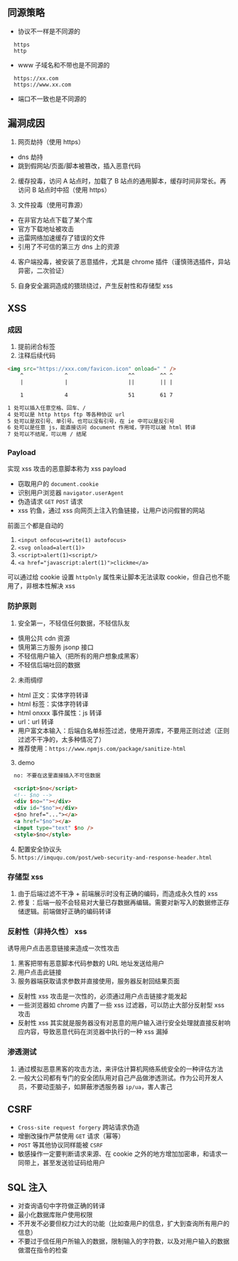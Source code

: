 ## 同源策略
  + 协议不一样是不同源的
  ```
    https
    http
  ```
  + www 子域名和不带也是不同源的
  ```
    https://xx.com
    https://www.xx.com
  ```

  + 端口不一致也是不同源的

## 漏洞成因
1. 网页劫持（使用 https）
  + dns 劫持
  + 跳到假网站/页面/脚本被篡改，插入恶意代码

2. 缓存投毒，访问 A 站点时，加载了 B 站点的通用脚本，缓存时间非常长。再访问 B 站点时中招（使用 https）

3. 文件投毒（使用可靠源）
  + 在非官方站点下载了某个库
  + 官方下载地址被攻击
  + 迅雷网络加速缓存了错误的文件
  + 引用了不可信的第三方 dns 上的资源 

4. 客户端投毒，被安装了恶意插件，尤其是 chrome 插件（谨慎筛选插件，异站异密，二次验证）

5. 自身安全漏洞造成的猥琐绕过，产生反射性和存储型 xss

## XSS
### 成因
1. 提前闭合标签
2. 注释后续代码

```html
<img src="https://xxx.com/favicon.icon" onload=" " />
    ^             ^                   ^^        ^^ ^
    |             |                   ||        || |

    1             4                   51        61 7

1 处可以插入任意空格、回车、/
4 处可以是 http https ftp 等各种协议 url
5 处可以是双引号、单引号。也可以没有引号，在 ie 中可以是反引号
6 处可以是任意 js，能直接访问 document 作用域，字符可以被 html 转译
7 处可以不结尾，可以用 / 结尾
```

### Payload
实现 xss 攻击的恶意脚本称为 xss payload
+ 窃取用户的 `document.cookie`
+ 识别用户浏览器 `navigator.userAgent`
+ 伪造请求 `GET` `POST` 请求
+ xss 钓鱼，通过 xss 向网页上注入钓鱼链接，让用户访问假冒的网站

前面三个都是自动的
1. `<input onfocus=write(1) autofocus>`
2. `<svg onload=alert(1)>`
3. `<script>alert(1)<script/>`
4. `<a href="javascript:alert(1)">clickme</a>`

可以通过给 cookie 设置 `httpOnly` 属性来让脚本无法读取 cookie，但自己也不能用了，非根本性解决 xss

### 防护原则
1. 安全第一，不轻信任何数据，不轻信队友
  + 慎用公共 cdn 资源
  + 慎用第三方服务 jsonp 接口
  + 不轻信用户输入（把所有的用户想象成黑客）
  + 不轻信后端吐回的数据

2. 未雨绸缪
  + html 正文：实体字符转译
  + html 标签：实体字符转译
  + html onxxx 事件属性：js 转译
  + url：url 转译
  + 用户富文本输入：后端白名单标签过滤，使用开源库，不要用正则过滤（正则过滤不干净的，太多种情况了）
  + 推荐使用：`https://www.npmjs.com/package/sanitize-html`

3. demo
  ```html
    no: 不要在这里直接插入不可信数据

    <script>$no</script>
    <!-- $no -->
    <div $no=""></div>
    <div id="$no"></div>
    <$no href="..."></a>
    <a href="$no"></a>
    <input type="text" $no />
    <style>$no</style>
  ```

4. 配置安全协议头
  1. `https://imququ.com/post/web-security-and-response-header.html`


### 存储型 xss
1. 由于后端过滤不干净 + 前端展示时没有正确的编码，而造成永久性的 xss
2. 修复：后端一般不会轻易对大量已存数据再编辑。需要对新写入的数据修正存储逻辑。前端做好正确的编码转译

### 反射性（非持久性） xss
诱导用户点击恶意链接来造成一次性攻击
1. 黑客把带有恶意脚本代码参数的 URL 地址发送给用户
2. 用户点击此链接
3. 服务器端获取请求参数并直接使用，服务器反射回结果页面

  + 反射性 xss 攻击是一次性的，必须通过用户点击链接才能发起
  + 一些浏览器如 chrome 内置了一些 xss 过滤器，可以防止大部分反射型 xss 攻击
  + 反射性 xss 其实就是服务器没有对恶意的用户输入进行安全处理就直接反射响应内容，导致恶意代码在浏览器中执行的一种 xss 漏掉

### 渗透测试
1. 通过模拟恶意黑客的攻击方法，来评估计算机网络系统安全的一种评估方法
2. 一般大公司都有专门的安全团队用对自己产品做渗透测试。作为公司开发人员，不要动歪脑子，如屏蔽渗透服务器 `ip/ua`，害人害己

## CSRF
+ `Cross-site request forgery` 跨站请求伪造
+ 增删改操作严禁使用 `GET` 请求（幂等）
+ `POST` 等其他协议同样能被 `CSRF`
+ 敏感操作一定要判断请求来源、在 cookie 之外的地方增加加密串，和请求一同带上，甚至发送验证码给用户

## SQL 注入
+ 对查询语句中字符做正确的转译
+ 最小化数据库账户使用权限
+ 不开发不必要但权力过大的功能（比如查用户的信息，扩大到查询所有用户的信息）
+ 不要过于信任用户所输入的数据，限制输入的字符数，以及对用户输入的数据做潜在指令的检查